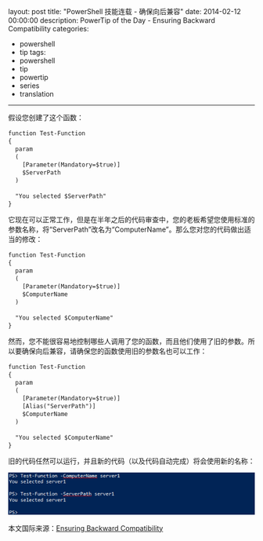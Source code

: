 ﻿layout: post
title: "PowerShell 技能连载 - 确保向后兼容"
date: 2014-02-12 00:00:00
description: PowerTip of the Day - Ensuring Backward Compatibility
categories:
- powershell
- tip
tags:
- powershell
- tip
- powertip
- series
- translation
---
假设您创建了这个函数：

	function Test-Function
	{
	  param
	  (
	    [Parameter(Mandatory=$true)]
	    $ServerPath
	  )
	
	  "You selected $ServerPath"
	}


它现在可以正常工作，但是在半年之后的代码审查中，您的老板希望您使用标准的参数名称，将“ServerPath”改名为“ComputerName”。那么您对您的代码做出适当的修改：

	function Test-Function
	{
	  param
	  (
	    [Parameter(Mandatory=$true)]
	    $ComputerName
	  )
	
	  "You selected $ComputerName"
	}

然而，您不能很容易地控制哪些人调用了您的函数，而且他们使用了旧的参数。所以要确保向后兼容，请确保您的函数使用旧的参数名也可以工作：

	function Test-Function
	{
	  param
	  (
	    [Parameter(Mandatory=$true)]
	    [Alias("ServerPath")]
	    $ComputerName
	  )
	
	  "You selected $ComputerName"
	}

旧的代码任然可以运行，并且新的代码（以及代码自动完成）将会使用新的名称：

![](/img/2014-02-12-ensuring-backward-compatibility-001.png)

<!--more-->
本文国际来源：[Ensuring Backward Compatibility](http://community.idera.com/powershell/powertips/b/tips/posts/ensuring-backward-compatibility)
